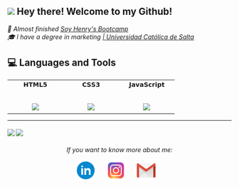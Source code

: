 
<h2><img src="https://media.giphy.com/media/VgCDAzcKvsR6OM0uWg/giphy.gif" width="50"> Hey there! Welcome to my Github!</h2>

<p><em> 🚀 Almost finished <a href="https://www.soyhenry.com/"> Soy Henry's Bootcamp</a>
 </br> 🎓 I have a degree in marketing <a href="https://www.ucasal.edu.ar/">| Universidad Católica de Salta </a>
</em></p>


## 💻 Languages and Tools 

<table>
  <tbody>
    <tr valign="top">
      <td width="25%" align="center">
        <span>𝗛𝗧𝗠𝗟𝟱</span><br><br><br>
        <img height="64px" src="https://cdn.svgporn.com/logos/html-5.svg">
      </td>
      <td width="25%" align="center">
        <span>𝗖𝗦𝗦𝟯</span><br><br><br>
        <img height="64px" src="https://cdn.svgporn.com/logos/css-3.svg">
      </td>
      <td width="25%" align="center">
        <span>𝗝𝗮𝘃𝗮𝗦𝗰𝗿𝗶𝗽𝘁</span><br><br><br>
        <img height="58px" src="https://cdn.svgporn.com/logos/javascript.svg">
      </td>
    </tr>
  </tbody>
</table>
<hr>

  <h4>
 <img src="https://i.giphy.com/media/IdyAQJVN2kVPNUrojM/200.webp" width="50">   <img src="https://media.giphy.com/media/kH1DBkPNyZPOk0BxrM/giphy.gif" width="100">
  </h4>



















<p align="center"> 
  <i> If you want to know more about me: </i>
</p>
<p align="center">
<a href="https://www.linkedin.com/in/ximena-flores-berejnoi/"><img src="https://github.com/sarthak77/sarthak77/blob/master/icons/icons8-linkedin-circled-48.png" alt="LinkedIn"></a> &nbsp; &nbsp;
<a href="https://www.instagram.com/ximefloresberejnoi/"><img src="https://github.com/sarthak77/sarthak77/blob/master/icons/icons8-instagram-48.png" alt="Instagram"></a> &nbsp; &nbsp;
<a href="floresberejnoi@gmail.com"><img src="https://github.com/sarthak77/sarthak77/blob/master/icons/icons8-gmail-48.png" alt="Gmail"></a> &nbsp; &nbsp;
</p>

<!--https://icons8.com/icons/set/svg-->

<!--
**ximenafloresberejnoi/ximenafloresberejnoi** is a ✨ _special_ ✨ repository because its `README.md` (this file) appears on your GitHub profile.

Here are some ideas to get you started:

- 🔭 I’m currently working on ...
- 🌱 I’m currently learning ...
- 👯 I’m looking to collaborate on ...
- 🤔 I’m looking for help with ...
- 💬 Ask me about ...
- 📫 How to reach me: ...
- 😄 Pronouns: ...
- ⚡ Fun fact: ...
-->
